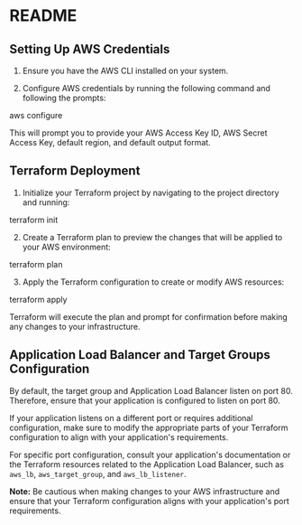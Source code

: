 # README

## Setting Up AWS Credentials

1. Ensure you have the AWS CLI installed on your system.

2. Configure AWS credentials by running the following command and following the prompts:

aws configure


This will prompt you to provide your AWS Access Key ID, AWS Secret Access Key, default region, and default output format.

## Terraform Deployment

1. Initialize your Terraform project by navigating to the project directory and running:

terraform init


2. Create a Terraform plan to preview the changes that will be applied to your AWS environment:

terraform plan


3. Apply the Terraform configuration to create or modify AWS resources:

terraform apply


Terraform will execute the plan and prompt for confirmation before making any changes to your infrastructure.

## Application Load Balancer and Target Groups Configuration

By default, the target group and Application Load Balancer listen on port 80. Therefore, ensure that your application is configured to listen on port 80.

If your application listens on a different port or requires additional configuration, make sure to modify the appropriate parts of your Terraform configuration to align with your application's requirements.

For specific port configuration, consult your application's documentation or the Terraform resources related to the Application Load Balancer, such as `aws_lb`, `aws_target_group`, and `aws_lb_listener`.

**Note:** Be cautious when making changes to your AWS infrastructure and ensure that your Terraform configuration aligns with your application's port requirements.